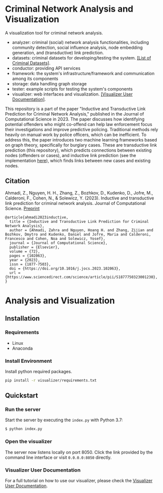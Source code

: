 # Criminal Network Analysis and Visualization

A visualization tool for criminal network analysis.

- analyzer: criminal (social) network analysis functionalities, including community detection, social influence analysis, node embedding generation, and (transductive) link prediction.
- datasets: criminal datasets for developing/testing the system. [[List of Criminal Datasets]](datasets/preprocessed/README.md).
- conductor: providing API services
- framework: the system's infrastructure/framework and communication among its components
- storage: data handling graph storage 
- tester: example scripts for testing the system's components
- visualizer: web interfaces and visualization. [[Visualizer User Documentation]](https://github.com/erichoang/criminal-network-visualization/blob/main/visualizer/documentation/visualizer_doc.md).

This repository is a part of the paper "Inductive and Transductive Link Prediction for Criminal Network Analysis," published in the Journal of Computational Science in 2023. The paper discusses how identifying potential offenders who might co-offend can help law enforcement focus their investigations and improve predictive policing. Traditional methods rely heavily on manual work by police officers, which can be inefficient. To address this, the paper introduces two machine learning frameworks based on graph theory, specifically for burglary cases. These are transductive link prediction (this repository), which predicts connections between existing nodes (offenders or cases), and inductive link prediction (see the implementation [here](https://github.com/erichoang/criminal-link-prediction)), which finds links between new cases and existing nodes.

## Citation
 Ahmadi, Z., Nguyen, H. H., Zhang, Z., Bozhkov, D., Kudenko, D., Jofre, M., Calderoni, F., Cohen, N., & Solewicz, Y. (2023). Inductive and transductive link prediction for criminal network analysis. Journal of Computational Science. [Preprint](https://hoanghnguyen.com/assets/pdf/ahmadi2023inductive.pdf)
```
@article{ahmadi2023inductive,
  title = {Inductive and Transductive Link Prediction for Criminal Network Analysis},
  author = {Ahmadi, Zahra and Nguyen, Hoang H. and Zhang, Zijian and Bozhkov, Dmytro and Kudenko, Daniel and Jofre, Maria and Calderoni, Francesco and Cohen, Noa and Solewicz, Yosef},
  journal = {Journal of Computational Science},
  publisher = {Elsevier},
  volume = {72},
  pages = {102063},
  year = {2023},
  issn = {1877-7503},
  doi = {https://doi.org/10.1016/j.jocs.2023.102063},
  url = {https://www.sciencedirect.com/science/article/pii/S1877750323001230},
}
```

# Analysis and Visualization
## Installation
### Requirements
- Linux
- Anaconda

### Install Environment

Install python required packages.
```bash
pip install -r visualizer/requirements.txt
```

## Quickstart

### Run the server

Start the server by executing the `index.py` with Python 3.7:  

````bash
$ python index.py
````

### Open the visualizer

The server now listens locally on port 8050. Click the link provided by the command line interface or visit `0.0.0.0:8050` directly.

### Visualizer User Documentation
For a full tutorial on how to use our visualizer, please check the [Visualizer User Documentation](https://github.com/erichoang/criminal-network-visualization/blob/main/visualizer/documentation/visualizer_doc.md).
